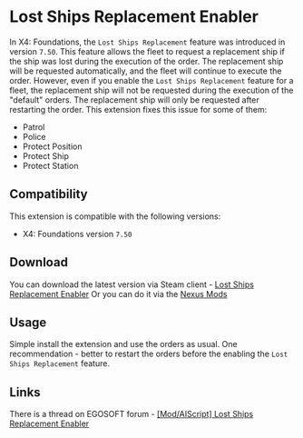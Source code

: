 # Lost Ships Replacement Enabler

In X4: Foundations, the `Lost Ships Replacement` feature was introduced in version `7.50`. This feature allows the fleet to request a replacement ship if the ship was lost during the execution of the order. The replacement ship will be requested automatically, and the fleet will continue to execute the order.
However, even if you enable the `Lost Ships Replacement` feature for a fleet, the replacement ship will not be requested during the execution of the "default" orders. The replacement ship will only be requested after restarting the order.
This extension fixes this issue for some of them:

- Patrol
- Police
- Protect Position
- Protect Ship
- Protect Station

## Compatibility

This extension is compatible with the following versions:

- X4: Foundations version `7.50`

## Download

You can download the latest version via Steam client - [Lost Ships Replacement Enabler](https://steamcommunity.com/sharedfiles/filedetails/?id=3436726135)
Or you can do it via the [Nexus Mods](https://www.nexusmods.com/x4foundations/mods/1629)

## Usage

Simple install the extension and use the orders as usual.
One recommendation - better to restart the orders before the enabling the `Lost Ships Replacement` feature.

## Links

There is a thread on EGOSOFT forum - [[Mod/AIScript] Lost Ships Replacement Enabler](url=https://forum.egosoft.com/viewtopic.php?t=469893)
